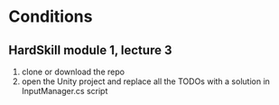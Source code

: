 # Conditions

## HardSkill module 1, lecture 3

1. clone or download the repo
1. open the Unity project and replace all the TODOs with a solution in InputManager.cs script
